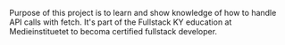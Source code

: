 Purpose of this project is to learn and show knowledge of how to handle API calls with fetch. It's part of the Fullstack KY education at Medieinstituetet to becoma certified fullstack developer.
